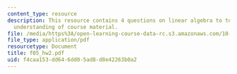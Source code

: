 ```yaml
---
content_type: resource
description: This resource contains 4 questions on linear algebra to test students
  understanding of course material.
file: /media/https%3A/open-learning-course-data-rc.s3.amazonaws.com/10-34-numerical-methods-applied-to-chemical-engineering-fall-2005/f4caa153dd646dd05ad8d8e42263b0a2_f05_hw2.pdf
file_type: application/pdf
resourcetype: Document
title: f05_hw2.pdf
uid: f4caa153-dd64-6dd0-5ad8-d8e42263b0a2
---
```


